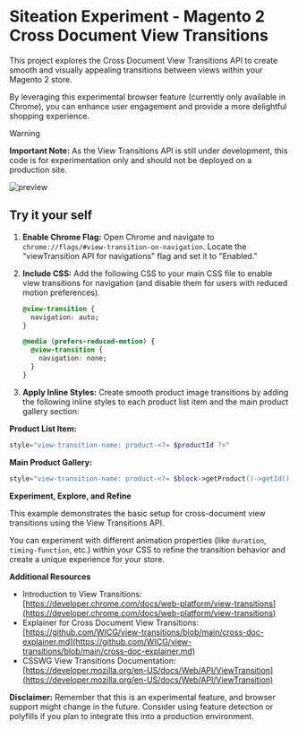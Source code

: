 # Siteation Experiment - Magento 2 Cross Document View Transitions

This project explores the Cross Document View Transitions API to create smooth and visually appealing transitions between views within your Magento 2 store.

By leveraging this experimental browser feature (currently only available in Chrome),
you can enhance user engagement and provide a more delightful shopping experience.

> [!WARNING]
> **Important Note:** As the View Transitions API is still under development,
> this code is for experimentation only and should not be deployed on a production site.

![preview](./assets/magento-view-transition.gif)

## Try it your self

1. **Enable Chrome Flag:** Open Chrome and navigate to `chrome://flags/#view-transition-on-navigation`. Locate the "viewTransition API for navigations" flag and set it to "Enabled."

2. **Include CSS:** Add the following CSS to your main CSS file to enable view transitions for navigation (and disable them for users with reduced motion preferences).

   ```css
   @view-transition {
     navigation: auto;
   }

   @media (prefers-reduced-motion) {
     @view-transition {
       navigation: none;
     }
   }
   ```

3. **Apply Inline Styles:** Create smooth product image transitions by adding the following inline styles to each product list item and the main product gallery section:

**Product List Item:**

```php
style="view-transition-name: product-<?= $productId ?>"
```

**Main Product Gallery:**

```php
style="view-transition-name: product-<?= $block->getProduct()->getId() ?>"
```

**Experiment, Explore, and Refine**

This example demonstrates the basic setup for cross-document view transitions using the View Transitions API. 

You can experiment with different animation properties (like `duration`, `timing-function`, etc.) within your CSS to refine the transition behavior and create a unique experience for your store.

**Additional Resources**

- Introduction to View Transitions: [https://developer.chrome.com/docs/web-platform/view-transitions](https://developer.chrome.com/docs/web-platform/view-transitions)
- Explainer for Cross Document View Transitions: [https://github.com/WICG/view-transitions/blob/main/cross-doc-explainer.md](https://github.com/WICG/view-transitions/blob/main/cross-doc-explainer.md)
- CSSWG View Transitions Documentation: [https://developer.mozilla.org/en-US/docs/Web/API/ViewTransition](https://developer.mozilla.org/en-US/docs/Web/API/ViewTransition)

**Disclaimer:** Remember that this is an experimental feature, and browser support might change in the future. Consider using feature detection or polyfills if you plan to integrate this into a production environment.
